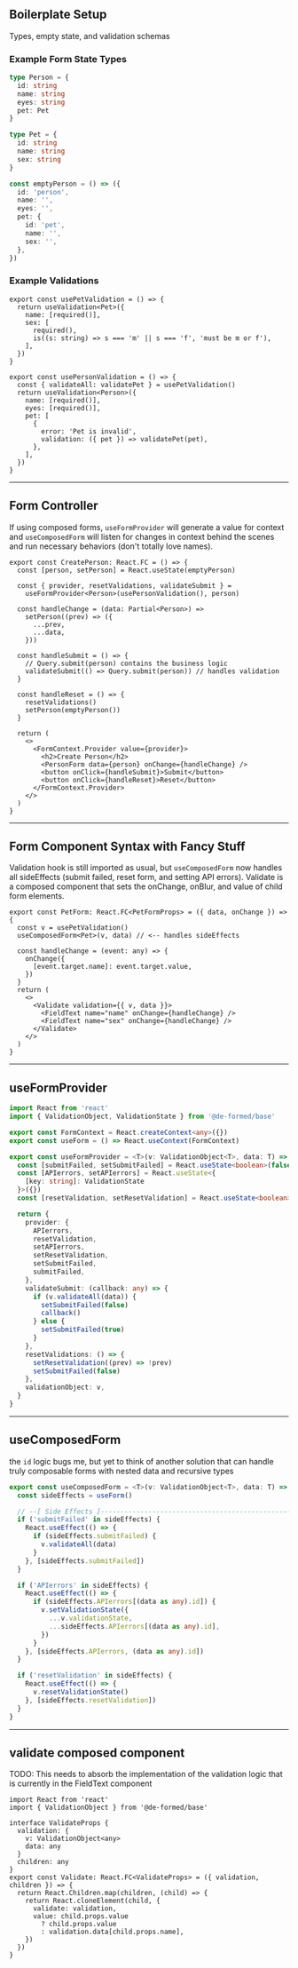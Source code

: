 ## Boilerplate Setup
Types, empty state, and validation schemas

### Example Form State Types

```ts
type Person = {
  id: string
  name: string
  eyes: string
  pet: Pet
}

type Pet = {
  id: string
  name: string
  sex: string
}

const emptyPerson = () => ({
  id: 'person',
  name: '',
  eyes: '',
  pet: {
    id: 'pet',
    name: '',
    sex: '',
  },
})
```

### Example Validations

```tsx
export const usePetValidation = () => {
  return useValidation<Pet>({
    name: [required()],
    sex: [
      required(),
      is((s: string) => s === 'm' || s === 'f', 'must be m or f'),
    ],
  })
}

export const usePersonValidation = () => {
  const { validateAll: validatePet } = usePetValidation()
  return useValidation<Person>({
    name: [required()],
    eyes: [required()],
    pet: [
      {
        error: 'Pet is invalid',
        validation: ({ pet }) => validatePet(pet),
      },
    ],
  })
}
```

---

## Form Controller
If using composed forms, `useFormProvider` will generate a value for context
and `useComposedForm` will listen for changes in context behind the scenes and
run necessary behaviors (don't totally love names).

```tsx
export const CreatePerson: React.FC = () => {
  const [person, setPerson] = React.useState(emptyPerson)

  const { provider, resetValidations, validateSubmit } =
    useFormProvider<Person>(usePersonValidation(), person)

  const handleChange = (data: Partial<Person>) =>
    setPerson((prev) => ({
      ...prev,
      ...data,
    }))

  const handleSubmit = () => {
    // Query.submit(person) contains the business logic
    validateSubmit(() => Query.submit(person)) // handles validation
  }

  const handleReset = () => {
    resetValidations()
    setPerson(emptyPerson())
  }

  return (
    <>
      <FormContext.Provider value={provider}>
        <h2>Create Person</h2>
        <PersonForm data={person} onChange={handleChange} />
        <button onClick={handleSubmit}>Submit</button>
        <button onClick={handleReset}>Reset</button>
      </FormContext.Provider>
    </>
  )
}
```

---

## Form Component Syntax with Fancy Stuff
Validation hook is still imported as usual, but `useComposedForm` now handles
all sideEffects (submit failed, reset form, and setting API errors). Validate
is a composed component that sets the onChange, onBlur, and value of child
form elements.

```tsx
export const PetForm: React.FC<PetFormProps> = ({ data, onChange }) => {
  const v = usePetValidation()
  useComposedForm<Pet>(v, data) // <-- handles sideEffects

  const handleChange = (event: any) => {
    onChange({
      [event.target.name]: event.target.value,
    })
  }
  return (
    <>
      <Validate validation={{ v, data }}>
        <FieldText name="name" onChange={handleChange} />
        <FieldText name="sex" onChange={handleChange} />
      </Validate>
    </>
  )
}
```

---

## useFormProvider

```ts
import React from 'react'
import { ValidationObject, ValidationState } from '@de-formed/base'

export const FormContext = React.createContext<any>({})
export const useForm = () => React.useContext(FormContext)

export const useFormProvider = <T>(v: ValidationObject<T>, data: T) => {
  const [submitFailed, setSubmitFailed] = React.useState<boolean>(false)
  const [APIerrors, setAPIerrors] = React.useState<{
    [key: string]: ValidationState
  }>({})
  const [resetValidation, setResetValidation] = React.useState<boolean>(false)

  return {
    provider: {
      APIerrors,
      resetValidation,
      setAPIerrors,
      setResetValidation,
      setSubmitFailed,
      submitFailed,
    },
    validateSubmit: (callback: any) => {
      if (v.validateAll(data)) {
        setSubmitFailed(false)
        callback()
      } else {
        setSubmitFailed(true)
      }
    },
    resetValidations: () => {
      setResetValidation((prev) => !prev)
      setSubmitFailed(false)
    },
    validationObject: v,
  }
}
```

---

## useComposedForm

the `id` logic bugs me, but yet to think of another solution that can handle
truly composable forms with nested data and recursive types

```ts
export const useComposedForm = <T>(v: ValidationObject<T>, data: T) => {
  const sideEffects = useForm()

  // --[ Side Effects ]--------------------------------------------------------
  if ('submitFailed' in sideEffects) {
    React.useEffect(() => {
      if (sideEffects.submitFailed) {
        v.validateAll(data)
      }
    }, [sideEffects.submitFailed])
  }

  if ('APIerrors' in sideEffects) {
    React.useEffect(() => {
      if (sideEffects.APIerrors[(data as any).id]) {
        v.setValidationState({
          ...v.validationState,
          ...sideEffects.APIerrors[(data as any).id],
        })
      }
    }, [sideEffects.APIerrors, (data as any).id])
  }

  if ('resetValidation' in sideEffects) {
    React.useEffect(() => {
      v.resetValidationState()
    }, [sideEffects.resetValidation])
  }
}
```

---

## validate composed component
TODO: This needs to absorb the implementation of the validation logic that is
currently in the FieldText component

```tsx
import React from 'react'
import { ValidationObject } from '@de-formed/base'

interface ValidateProps {
  validation: {
    v: ValidationObject<any>
    data: any
  }
  children: any
}
export const Validate: React.FC<ValidateProps> = ({ validation, children }) => {
  return React.Children.map(children, (child) => {
    return React.cloneElement(child, {
      validate: validation,
      value: child.props.value
        ? child.props.value
        : validation.data[child.props.name],
    })
  })
}
```
